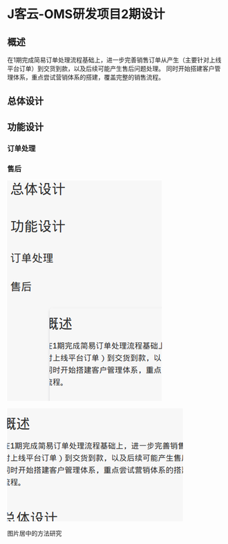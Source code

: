 # J客云-OMS研发项目2期设计
## 概述
在1期完成简易订单处理流程基础上，进一步完善销售订单从产生（主要针对上线平台订单）到交货到款，以及后续可能产生售后问题处理。
同时开始搭建客户管理体系，重点尝试营销体系的搭建，覆盖完整的销售流程。
## 总体设计
## 功能设计
### 订单处理
### 售后

![图片1][1]

  ![图片2][2]

图片居中的方法研究


  [1]: ./images/1516973284363.jpg
  [2]: ./images/1516973188713.jpg